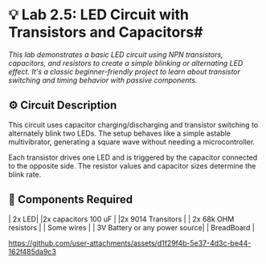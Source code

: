 

# 💡 Lab 2.5: LED Circuit with Transistors and Capacitors#
*This lab demonstrates a basic LED circuit using NPN transistors, capacitors, and resistors to create a simple blinking or alternating LED effect. It's a classic beginner-friendly project to learn about transistor switching and timing behavior with passive components.*
## ⚙️ Circuit Description
This circuit uses capacitor charging/discharging and transistor switching to alternately blink two LEDs. The setup behaves like a simple astable multivibrator, generating a square wave without needing a microcontroller.

Each transistor drives one LED and is triggered by the capacitor connected to the opposite side. The resistor values and capacitor sizes determine the blink rate.

## 🧰 Components Required

| 2x LED|
|2x capacitors 100 uF |
|2x 9014 Transitors |
| 2x 68k OHM resistors |
| Some wires |
| 3V Battery or any power source| 
| BreadBoard |

https://github.com/user-attachments/assets/d1f29f4b-5e37-4d3c-be44-162f485da9c3

